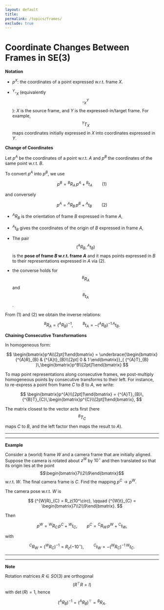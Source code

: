 ```yaml
---
layout: default
title: 
permalink: /topics/frames/
exclude: true
---
```


# Coordinate Changes Between Frames in SE(3)

$\textbf{Notation}$

- $p^X$: the coordinates of a point expressed w.r.t. frame $X$.

- ${^{Y}\square}_{X}$ (equivalently $$\square^Y_X$$): $X$ is the source frame, and $Y$ is the expressed-in/target frame. For example, $${^{Y}T}_{X}$$ maps coordinates initially expressed in $X$ into coordinates expressed in $Y$.

$\textbf{Change of Coordinates}$

Let $p^A$ be the coordinates of a point w.r.t. $A$ and $p^B$ the coordinates of the same point w.r.t. $B$.

To convert $p^A$ into $p^B$, we use

$$
p^B = {^{B}R}_{A}\,p^A + {^{B}t}_{A} \qquad (1)
$$

and conversely

$$
p^A = {^{A}R}_{B}\,p^B + {^{A}t}_{B} \qquad (2)
$$

- ${^{A}R}_{B}$ is the orientation of frame $B$ expressed in frame $A$,

- ${^{A}t}_{B}$ gives the coordinates of the origin of $B$ expressed in frame $A$,

- The pair $$({^{A}R}_{B},{^{A}t}_{B})$$ is the **pose of frame $B$ w.r.t. frame $A$** and it maps points expressed in $B$ to their representations expressed in $A$ via $(2)$.

- the converse holds for $${^{B}R}_{A}$$ and $${^{B}t}_{A}$$.

From $(1)$ and $(2)$ we obtain the inverse relations:

$$
{^{B}R}_{A} = ({^{A}R}_{B})^{-1}, \qquad
{^{B}t}_{A} = -({^{A}R}_{B})^{-1}\,{^{A}t}_{B}.
$$

$\textbf{Chaining Consecutive Transformations}$

In homogeneous form:

$$
\begin{bmatrix}p^A\\[2pt]1\end{bmatrix}
= \underbrace{\begin{bmatrix}
{^{A}R}_{B} & {^{A}t}_{B}\\[2pt]
0 & 1
\end{bmatrix}}_{ {^{A}T}_{B} }\,\begin{bmatrix}p^B\\[2pt]1\end{bmatrix}
$$

To map point representations along consecutive frames, we post-multiply homogeneous points by consecutive transforms to their left. For instance, to re-express a point from frame $C$ to $B$ to $A$, we write:

$$
\begin{bmatrix}p^{A}\\[2pt]1\end{bmatrix}
= {^{A}T}_{B}\,{^{B}T}_{C}\,\begin{bmatrix}p^{C}\\[2pt]1\end{bmatrix},
$$

The matrix closest to the vector acts first (here $${^{B}T}_{C}$$ maps $C$ to $B$, and the left factor then maps the result to $A$).

---
---
$\textbf{Example}$

Consider a (world) frame $W$ and a camera frame that are initially aligned. Suppose the camera is rotated about $z^W$ by $10^\circ$ and then translated so that its origin lies at the point $$\begin{bmatrix}7\\2\\9\end{bmatrix}$$ w.r.t. $W$. The final camera frame is $C$. Find the mapping $p^C \to p^W$.

The camera pose w.r.t. $W$ is

$$
{^{W}R}_{C} = R_z(10^\circ), \qquad
{^{W}t}_{C} =
\begin{bmatrix}7\\2\\9\end{bmatrix}.
$$

Then

$$
p^W = {^{W}R}_{C}\,p^C + {^{W}t}_{C},
\qquad
p^C = {^{C}R}_{W}\,p^W + {^{C}t}_{W},
$$

with

$$
{^{C}R}_{W} = ({^{W}R}_{C})^{-1} = R_z(-10^\circ), \qquad
{^{C}t}_{W} = -({^{W}R}_{C})^{-1}\,{^{W}t}_{C}.
$$

---
---
$\textbf{Note}$

Rotation matrices $R \in SO(3)$ are orthogonal $$(R^\top R=I)$$ with $\det(R)=1$, hence

$$
({^{A}R}_{B})^{-1} = ({^{A}R}_{B})^\top = {^{B}R}_{A}.
$$
